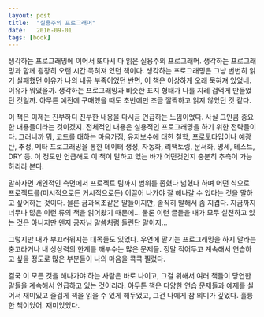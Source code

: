 ```yaml
---
layout: post
title:  "실용주의 프로그래머"
date:   2016-09-01
tags: [book]
---
```


생각하는 프로그래밍에 이어서 또다시 다 읽은 실용주의 프로그래머. 생각하는 프로그래밍과 함께 굉장히 오랜 시간 묵혀져 있던 책이다. 생각하는 프로그래밍은 그냥 번번히 읽기 실패했던 이유가 나의 내공 부족이었던 반면, 이 책은 이상하게 오래 묵혀져 있었네. 이유가 뭐였을까. 생각하는 프로그래밍과 비슷한 표지 형태가 나를 지레 겁먹게 만들었던 것일까. 아무튼 예전에 구매했을 때도 초반에만 조금 깔짝하고 읽지 않았던 것 같다. 

  이 책은 이제는 진부하디 진부한 내용을 다시금 언급하는 느낌이었다. 사실 그만큼 중요한 내용들이라는 것이겠지. 전체적인 내용은 실용적인 프로그래밍을 하기 위한 전략들이다. 그러니까 뭐, 코드를 대하는 마음가짐, 유지보수에 대한 철학, 프로토타입이나 예광탄, 추정, 메타 프로그래밍을 통한 데이터 생성, 자동화, 리팩토링, 문서화, 명세, 테스트, DRY 등. 이 정도만 언급해도 이 책이 말하고 있는 바가 어떤것인지 충분히 추측이 가능하리라 본다. 

  말하자면 개인적인 측면에서 프로젝트 팀까지 범위를 좁혔다 넓혔다 하며 어떤 식으로 프로젝트를(미시적으로든 거시적으로든) 이끌어 나가야 잘 해나갈 수 있다는 것을 말하고 싶어하는 것이다. 물론 금과옥조같은 말들이지만, 솔직히 말해서 좀 지겹다. 지금까지 너무나 많은 이런 류의 책을 읽어왔기 때문에... 물론 이런 글들을 내가 모두 실천하고 있는 것은 아니지만 왠지 공자님 말씀처럼 들린단 말이지... 

  그렇지만 내가 부끄러워지는 대목들도 있었다. 우연에 맡기는 프로그래밍을 하지 말라는 충고라거나 내 상상력의 한계를 깨부수는 많은 문제들. 정말 적어두고 계속해서 연습하고 싶을 정도로 많은 부분들이 나의 마음을 콕콕 찔렀다. 

  결국 이 모든 것을 해나가야 하는 사람은 바로 나이고, 그걸 위해서 여러 책들이 당연한 말들을 계속해서 언급하고 있는 것이리라. 아무튼 책은 다양한 연습 문제들과 예제를 실어서 재미있고 즐겁게 책을 읽을 수 있게 해두었고, 그건 나에게 참 의미가 깊었다. 훌륭한 책이었어. 
  재미있었다.